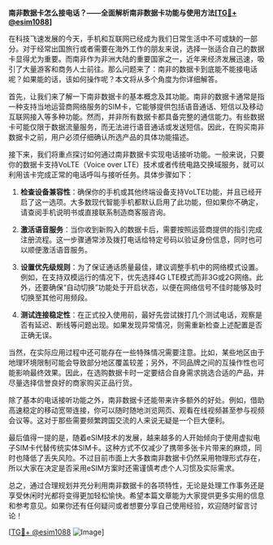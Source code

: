 **南非数据卡怎么接电话？——全面解析南非数据卡功能与使用方法[[TG💪+ @esim1088](https://t.me/s/esim1088)]**

在科技飞速发展的今天，手机和互联网已经成为我们日常生活中不可或缺的一部分。对于经常出国旅行或者需要在海外工作的朋友来说，选择一张适合自己的数据卡显得尤为重要。而南非作为非洲大陆的重要国家之一，近年来经济发展迅速，吸引了大量游客和商务人士前往。那么问题来了：南非的数据卡到底能不能接电话呢？如果能的话，该如何操作呢？本文将从多个角度为你详细解答。

首先，让我们来了解一下南非数据卡的基本概念及其功能。南非的数据卡通常是指一种支持当地运营商网络服务的SIM卡，它能够提供包括语音通话、短信以及移动互联网接入等多种功能。然而，并非所有数据卡都具备完整的通信能力。有些数据卡可能仅限于数据流量服务，而无法进行语音通话或发送短信。因此，在购买南非数据卡之前，用户必须仔细确认所选产品的具体功能描述。

接下来，我们将重点探讨如何通过南非数据卡实现电话接听功能。一般来说，只要你的数据卡支持VoLTE（Voice over LTE）技术或者传统电路交换域服务，就可以利用该卡完成正常的电话呼叫与接听任务。具体步骤如下：

1. **检查设备兼容性**：确保你的手机或其他终端设备支持VoLTE功能，并且已经开启了这一选项。大多数现代智能手机都默认启用了此功能，但如果你不确定，请查阅手机说明书或直接联系制造商客服咨询。
   
2. **激活语音服务**：当你收到新购入的数据卡后，需要按照运营商提供的指引完成注册流程。这一步骤通常涉及拨打电话给特定号码以验证身份信息，同时也可以顺便激活语音服务。

3. **设置优先级规则**：为了保证通话质量最佳，建议调整手机中的网络模式设置。例如，在支持双模运行的情况下，优先选择4G LTE模式而非3G或2G网络。此外，还要确保“自动切换”功能处于开启状态，以便在网络信号不佳时能够及时切换至其他可用频段。

4. **测试连接稳定性**：在正式投入使用前，最好先尝试拨打几个测试电话，观察是否有延迟、断线等问题出现。如果发现异常情况，则需重新检查上述配置是否正确无误。

当然，在实际应用过程中还可能存在一些特殊情况需要注意。比如，某些地区由于地理环境限制可能会导致部分地区覆盖较差；另外，不同品牌之间的互操作性也可能影响最终效果。因此，在选购数据卡时一定要结合自身需求挑选合适的产品，并尽量选择信誉良好的商家购买正品行货。

除了基本的电话接听功能之外，南非数据卡还能带来许多额外的好处。例如，借助高速稳定的移动宽带连接，你可以随时随地浏览网页、观看在线视频甚至参与视频会议等。这对于那些需要频繁跨国交流的人来说无疑是一个巨大便利。

最后值得一提的是，随着eSIM技术的发展，越来越多的人开始倾向于使用虚拟电子SIM卡代替传统实体SIM卡。这种方式不仅减少了携带多张卡片带来的麻烦，同时也降低了丢失风险。不过目前市面上大多数南非数据卡仍然采用物理形式存在，所以大家在决定是否采用eSIM方案时还需谨慎考虑个人习惯及实际需求。

总之，通过合理规划并充分利用南非数据卡的各项特性，无论是处理工作事务还是享受休闲时光都将变得更加轻松愉快。希望本篇文章能为大家提供更多实用的信息和参考意见。如果你还有任何疑问或者想要分享自己使用经验，欢迎随时留言讨论！

[[TG💪+ @esim1088](https://t.me/s/esim1088) ![Image](https://i.postimg.cc/4NQfJmqS/Snipaste-2025-05-13-00-14-12.png)]